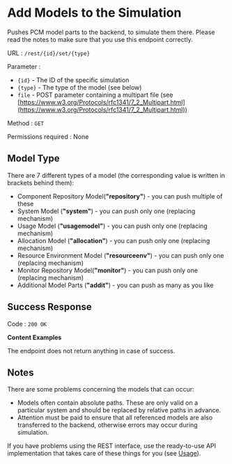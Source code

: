 # Add Models to the Simulation
Pushes PCM model parts to the backend, to simulate them there. Please read the notes to make sure that you use this endpoint correctly.

URL : `/rest/{id}/set/{type}`

Parameter :
* `{id}` - The ID of the specific simulation
* `{type}` - The type of the model (see below)
* `file` - POST parameter containing a multipart file (see [https://www.w3.org/Protocols/rfc1341/7_2_Multipart.html](https://www.w3.org/Protocols/rfc1341/7_2_Multipart.html))

Method : `GET`

Permissions required : None

## Model Type
There are 7 different types of a model (the corresponding value is written in brackets behind them):
* Component Repository Model(**"repository"**) - you can push multiple of these
* System Model (**"system"**) - you can push only one (replacing mechanism)
* Usage Model (**"usagemodel"**) - you can push only one (replacing mechanism)
* Allocation Model (**"allocation"**) - you can push only one (replacing mechanism)
* Resource Environment Model (**"resourceenv"**) - you can push only one (replacing mechanism)
* Monitor Repository Model(**"monitor"**) - you can push only one (replacing mechanism)
* Additional Model Parts (**"addit"**) - you can push as many as you like

## Success Response
Code : `200 OK`

**Content Examples**

The endpoint does not return anything in case of success.

## Notes
There are some problems concerning the models that can occur:
* Models often contain absolute paths. These are only valid on a particular system and should be replaced by relative paths in advance.
* Attention must be paid to ensure that all referenced models are also transferred to the backend, otherwise errors may occur during simulation.

If you have problems using the REST interface, use the ready-to-use API implementation that takes care of these things for you (see [Usage](https://github.com/dmonsch/PCM-Headless/wiki/Usage)).